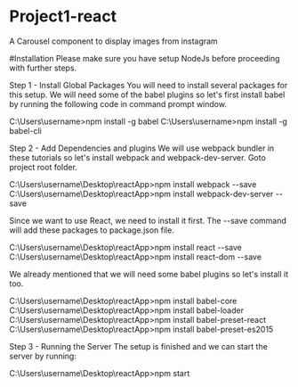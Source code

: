 # Project1-react
A Carousel component to display images from instagram

#Installation
Please make sure you have setup NodeJs before proceeding with further steps.

Step 1 - Install Global Packages
You will need to install several packages for this setup. We will need some of the babel plugins so let's first install babel by running the following code in command prompt window.

C:\Users\username>npm install -g babel
C:\Users\username>npm install -g babel-cli

Step 2 - Add Dependencies and plugins
We will use webpack bundler in these tutorials so let's install webpack and webpack-dev-server. Goto project root folder.

C:\Users\username\Desktop\reactApp>npm install webpack --save
C:\Users\username\Desktop\reactApp>npm install webpack-dev-server --save

Since we want to use React, we need to install it first. The --save command will add these packages to package.json file.

C:\Users\username\Desktop\reactApp>npm install react --save
C:\Users\username\Desktop\reactApp>npm install react-dom --save

We already mentioned that we will need some babel plugins so let's install it too.

C:\Users\username\Desktop\reactApp>npm install babel-core
C:\Users\username\Desktop\reactApp>npm install babel-loader
C:\Users\username\Desktop\reactApp>npm install babel-preset-react
C:\Users\username\Desktop\reactApp>npm install babel-preset-es2015

Step 3 - Running the Server
The setup is finished and we can start the server by running:

C:\Users\username\Desktop\reactApp>npm start
